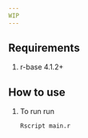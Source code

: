 ```yaml
---
WIP
---
```

## Requirements
1. r-base 4.1.2+

## How to use
1. To run run
    ```bash
    Rscript main.r
    ```